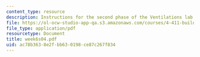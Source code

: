 ```yaml
---
content_type: resource
description: Instructions for the second phase of the Ventilations lab assignment.
file: https://ol-ocw-studio-app-qa.s3.amazonaws.com/courses/4-411-building-technology-laboratory-spring-2004/ac78b3638e2fbb630198ce87c267f834_week6s04.pdf
file_type: application/pdf
resourcetype: Document
title: week6s04.pdf
uid: ac78b363-8e2f-bb63-0198-ce87c267f834
---
```

